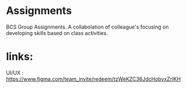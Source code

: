 # Assignments
BCS Group Assignments. A collabolation of colleague's focusing on developing skills based on class activities.

# links:
UI/UX : https://www.figma.com/team_invite/redeem/tzWeKZC36JdcHobyxZrIKH
